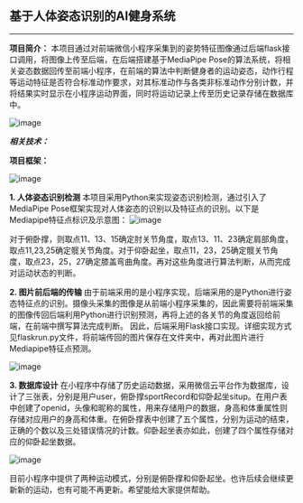 ## 基于人体姿态识别的AI健身系统
-----
**项目简介：**
本项目通过对前端微信小程序采集到的姿势特征图像通过后端flask接口调用，将图像上传至后端，在后端搭建基于MediaPipe Pose的算法系统，将相关姿态数据回传至前端小程序，在前端的算法中判断健身者的运动姿态，动作行程等运动特征是否符合标准动作要求，对其标准动作与各类非标准动作分别计数，并将结果实时显示在小程序运动界面，同时将运动记录上传至历史记录存储在数据库中。

![image](https://github.com/Samuel-Pan/Human-Pose-Recognition-AI-Fitness-System/assets/156978136/7497ea8c-95b5-49d0-a64b-3d5426c41705)


***相关技术：***

**项目框架：**

![image](https://github.com/Samuel-Pan/Human-Pose-Recognition-AI-Fitness-System/assets/156978136/bb9faac6-b2d4-42fe-b85f-2b3d48fff170)

 **1. 人体姿态识别检测**
本项目采用Python来实现姿态识别检测，通过引入了MediaPipe Pose框架实现对人体姿态的识别以及特征点的识别。以下是Mediapipe特征点标识及示意图：
![image](https://github.com/Samuel-Pan/Human-Pose-Recognition-AI-Fitness-System/assets/156978136/61d1d55a-1a10-4f5f-bb7f-337a6c89d678)

对于俯卧撑，则取点11、13、15确定肘关节角度，取点13、11、23确定肩部角度，取点11,23,25确定髋关节角度。对于仰卧起坐，取点11，23，25确定髋关节角度，取点23，25，27确定膝盖弯曲角度。再对这些角度进行算法判断，从而完成对运动状态的判断。

 **2. 图片前后端的传输**
 由于前端采用的是小程序实现，后端采用的是Python进行姿态特征点的识别。摄像头采集的图像是从前端小程序采集的，因此需要将前端采集的图像传回后端利用Python进行识别预测，再将上述的各关节的角度返回给前端，在前端中撰写算法完成判断。
 因此，后端采用Flask接口实现。详细实现方式见flaskrun.py文件，将前端传回的图片保存在文件夹中，再对此图片进行Mediapipe特征点预测。
 
![image](https://github.com/Samuel-Pan/Human-Pose-Recognition-AI-Fitness-System/assets/156978136/6f73c7e0-76b8-4a2b-9915-e3a9e088ff58)

**3. 数据库设计**
在小程序中存储了历史运动数据，采用微信云平台作为数据库，设计了三张表，分别是用户user，俯卧撑sportRecord和仰卧起坐situp。在用户表中创建了openid，头像和昵称的属性，用来存储用户的数据，身高和体重属性则存储对应用户的身高和体重。在俯卧撑表中创建了五个属性，分别为运动的结束，正确的个数以及三处错误情况的计数。仰卧起坐表亦如此，创建了四个属性存储对应的仰卧起坐数据。

![image](https://github.com/Samuel-Pan/Human-Pose-Recognition-AI-Fitness-System/assets/156978136/89b5b6a5-9aec-4bb4-a51d-733981246b42)

目前小程序中提供了两种运动模式，分别是俯卧撑和仰卧起坐。也许后续会继续更新新的运动，也有可能不再更新。希望能给大家提供帮助。
